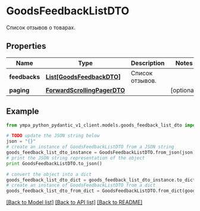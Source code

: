 # GoodsFeedbackListDTO

Список отзывов о товарах. 

## Properties
Name | Type | Description | Notes
------------ | ------------- | ------------- | -------------
**feedbacks** | [**List[GoodsFeedbackDTO]**](GoodsFeedbackDTO.md) | Список отзывов. | 
**paging** | [**ForwardScrollingPagerDTO**](ForwardScrollingPagerDTO.md) |  | [optional] 

## Example

```python
from ympa_python_pydantic_v1_client.models.goods_feedback_list_dto import GoodsFeedbackListDTO

# TODO update the JSON string below
json = "{}"
# create an instance of GoodsFeedbackListDTO from a JSON string
goods_feedback_list_dto_instance = GoodsFeedbackListDTO.from_json(json)
# print the JSON string representation of the object
print GoodsFeedbackListDTO.to_json()

# convert the object into a dict
goods_feedback_list_dto_dict = goods_feedback_list_dto_instance.to_dict()
# create an instance of GoodsFeedbackListDTO from a dict
goods_feedback_list_dto_from_dict = GoodsFeedbackListDTO.from_dict(goods_feedback_list_dto_dict)
```
[[Back to Model list]](../README.md#documentation-for-models) [[Back to API list]](../README.md#documentation-for-api-endpoints) [[Back to README]](../README.md)


